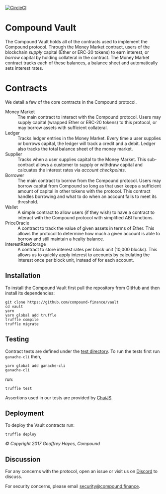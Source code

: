 [![CircleCI](https://circleci.com/gh/compound-finance/vault.svg?style=svg&circle-token=d58f8a4064fc9f3b462d8629cc5187f8a7dcb673)](https://circleci.com/gh/compound-finance/vault)

Compound Vault
==============

The Compound Vault holds all of the contracts used to implement the Compound protocol. Through the Money Market contract, users of the blockchain *supply* capital (Ether or ERC-20 tokens) to earn interest, or *borrow* capital by holding collateral in the contract. The Money Market contract tracks each of these balances, a balance sheet and automatically sets interest rates.

Contracts
=========

We detail a few of the core contracts in the Compound protocol.

<dl>
  <dt>Money Market</dt>
  <dd>The main contract to interact with the Compound protocol. Users may supply capital (wrapped Ether or ERC-20 tokens) to this protocol, or may borrow assets with sufficient collateral.</dd>

  <dt>Ledger</dt>
  <dd>Tracks ledger entries in the Money Market. Every time a user supplies or borrows capital, the ledger will track a credit and a debit. Ledger also tracks the total balance sheet of the money market.</dd>

  <dt>Supplier</dt>
  <dd>Tracks when a user supplies capital to the Money Market. This sub-contract allows a customer to supply or withdraw capital and calcuates the interest rates via <em>account checkpoints</em>.</dd>

  <dt>Borrower</dt>
  <dd>The main contract to borrow from the Compound protocol. Users may borrow capital from Compound so long as that user keeps a sufficient amount of capital in other tokens with the protocol. This contract handles borrowing and what to do when an account fails to meet its threshold.</dd>

  <dt>Wallet</dt>
  <dd>A simple contract to allow users (if they wish) to have a contract to interact with the Compound protocol with simplified ABI functions.</dd>

  <dt>PriceOracle</dt>
  <dd>A contract to track the value of given assets in terms of Ether. This allows the protocol to determine how much a given account is able to borrow and still maintain a healty balance.</dd>

  <dt>InterestRateStorage</dt>
  <dd>A contract to store interest rates per block unit (10,000 blocks). This allows us to quickly apply interest to accounts by calculating the interest once per block unit, instead of for each account.</dd>
</dl>

Installation
------------
To install the Compound Vault first pull the repository from GitHub and then
install its dependencies:

    git clone https://github.com/compound-finance/vault
    cd vault
    yarn
    yarn global add truffle
    truffle compile
    truffle migrate

Testing
-------
Contract tests are defined under the [test
directory](https://github.com/compound-finance/vault/tree/master/test). To run the tests first run `ganache-cli` then,

    yarn global add ganache-cli
    ganache-cli

run:

    truffle test
    
Assertions used in our tests are provided by [ChaiJS](http://chaijs.com).    

Deployment
----------
To deploy the Vault contracts run:

    truffle deploy

_© Copyright 2017 Geoffrey Hayes, Compound_

Discussion
----------

For any concerns with the protocol, open an issue or visit us on [Discord](https://discordapp.com/invite/874ntdw) to discuss.

For security concerns, please email [security@compound.finance](mailto:security@compound.finance).

